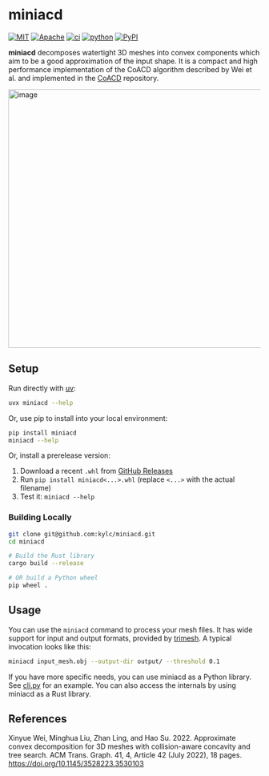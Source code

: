 # miniacd

<p>
    <a href="https://github.com/kylc/miniacd/blob/main/LICENSE-MIT">        <img alt="MIT"    src="https://img.shields.io/badge/license-MIT-blue.svg"></a>
    <a href="https://github.com/kylc/miniacd/blob/main/LICENSE-APACHE">     <img alt="Apache" src="https://img.shields.io/badge/license-Apache-blue.svg"></a>
    <a href="https://github.com/kylc/miniacd/actions/workflows/ci.yaml">    <img alt="ci"     src="https://github.com/kylc/miniacd/actions/workflows/ci.yaml/badge.svg"></a>
    <a href="https://github.com/kylc/miniacd/actions/workflows/python.yaml"><img alt="python" src="https://github.com/kylc/miniacd/actions/workflows/python.yaml/badge.svg"></a>
    <a href="https://pypi.org/project/miniacd/">                            <img alt="PyPI"   src="https://img.shields.io/pypi/v/miniacd.svg"></a>
</p>

**miniacd** decomposes watertight 3D meshes into convex components which aim to be a good approximation of the input shape. It is a compact and high performance implementation of the CoACD algorithm described by Wei et al. and implemented in the [CoACD](https://github.com/SarahWeiii/CoACD) repository.

<img width="2048" height="516" alt="image" src="https://github.com/user-attachments/assets/352be41d-1a93-4dc0-ace8-78a938e5f585" />

## Setup

Run directly with [uv](https://docs.astral.sh/uv/):

``` sh
uvx miniacd --help
```

Or, use pip to install into your local environment:

``` sh
pip install miniacd
miniacd --help
```

Or, install a prerelease version:

1. Download a recent `.whl` from [GitHub Releases](https://github.com/kylc/miniacd/releases)
2. Run `pip install miniacd<...>.whl` (replace `<...>` with the actual filename)
3. Test it: `miniacd --help`

### Building Locally

``` sh
git clone git@github.com:kylc/miniacd.git
cd miniacd

# Build the Rust library
cargo build --release

# OR build a Python wheel
pip wheel .
```

## Usage

You can use the `miniacd` command to process your mesh files. It has wide support for input and output formats, provided by [trimesh](https://trimesh.org/). A typical invocation looks like this:

``` sh
miniacd input_mesh.obj --output-dir output/ --threshold 0.1
```

If you have more specific needs, you can use miniacd as a Python library. See [cli.py](python/miniacd/cli.py) for an example. You can also access the internals by using miniacd as a Rust library.

## References

Xinyue Wei, Minghua Liu, Zhan Ling, and Hao Su. 2022. Approximate convex decomposition for 3D meshes with collision-aware concavity and tree search. ACM Trans. Graph. 41, 4, Article 42 (July 2022), 18 pages. https://doi.org/10.1145/3528223.3530103
